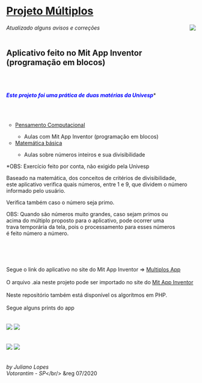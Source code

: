 <h1><u>Projeto Múltiplos</u></h1><img src="https://i.imgur.com/Pxy5QNG.png" align="right"/>
<i>Atualizado alguns avisos e correções</i>
<br/><br/>


<h2>Aplicativo feito no Mit App Inventor (programação em blocos)</h2>
<br/><br/>

<b><i><font color="Blue">Este projeto foi uma prática de duas matérias da Univesp</font></i></b>*

<br/><br/>

<ul type="circle">
	<li><u>Pensamento Computacional</u></li>
	<ul type="circle">
		<li>Aulas com Mit App Inventor (programação em blocos)</li>
	</ul>
	<li><u>Matemática básica</u></li>
	<ul type="circle">
		<li>Aulas sobre números inteiros e sua divisibilidade</li>
	</ul>
</ul>

<p>
*OBS: Exercício feito por conta, não exigido pela Univesp
		
	
<p>Baseado na matemática, dos conceitos de critérios de divisibilidade,<br/>
este aplicativo verifica quais números, entre 1 e 9, que dividem o número<br/>
informado pelo usuário.</p>
<p>Verifica também caso o número seja primo.</p>
<p>OBS: Quando são números muito grandes, caso sejam primos ou<br/> acima do 
múltiplo proposto para o aplicativo, pode ocorrer uma <br/>trava temporária da tela, 
pois o processamento para esses números<br/> é feito número a número.</p><br/><br/><br/>

Segue o link do aplicativo no site do Mit App Inventor => <a href="ai2.appinventor.mit.edu/?galleryId=4908471636328448">Multiplos App</a><br/><br/>
O arquivo .aia neste projeto pode ser importado no site do <a href="https://appinventor.mit.edu/">Mit App Inventor</a>
<br/><br/>
Neste repositório também está disponível os algorítmos em PHP.
<br/><br/>
Segue alguns prints do app<br/><br/><br/>
<img src="https://i.imgur.com/0jlOhaR.png"/>&nbsp;<img src="https://i.imgur.com/X75wHSK.png"/><br/><br/><br/>
<img src="https://i.imgur.com/TYbPIyj.png"/>&nbsp;<img src="https://i.imgur.com/PjlgiDb.png"/>
<br/><br/><br/>
<i>by Juliano Lopes<br/>
Votorantim - SP</i></br/>
&reg 07/2020